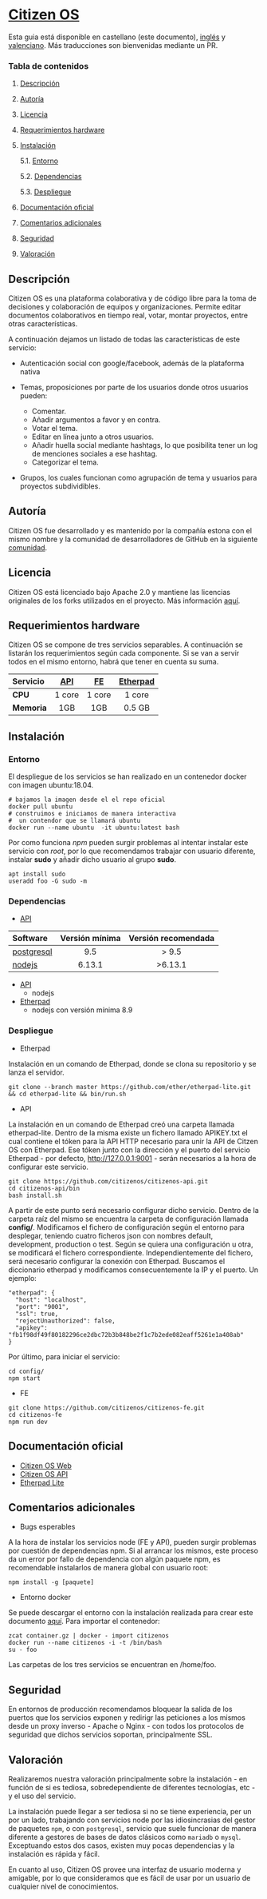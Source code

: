 # [Citizen OS](https://citizenos.com)

Esta guia está disponible en castellano (este documento), [inglés](README_en.md) y [valenciano](README_cat.md). Más traducciones son bienvenidas mediante un PR.

### Tabla de contenidos
1. [ Descripción ](#desc)
2. [ Autoría ](#authorship)
3. [ Licencia ](#license)
4. [ Requerimientos hardware ](#reqs)
5. [ Instalación ](#install)

	5.1. [ Entorno ](#env) 
	
	5.2. [ Dependencias ](#deps)
	
	5.3. [ Despliegue ](#deploy)


	
6. [ Documentación oficial ](#docs)
7. [ Comentarios adicionales ](#comms)
8. [ Seguridad ](#sec)
9. [ Valoración ](#val)

<a name="desc"></a>
## Descripción

Citizen OS es una plataforma colaborativa y de código libre para la toma de decisiones y colaboración de equipos y organizaciones. Permite editar documentos colaborativos en tiempo real, votar, montar proyectos, entre otras características. 

A continuación dejamos un listado de todas las características de este servicio:
 * Autenticación social con google/facebook, además de la plataforma nativa
 * Temas, proposiciones por parte de los usuarios donde otros usuarios pueden:
 
 	* Comentar.
 	* Añadir argumentos a favor y en contra.
 	* Votar el tema.
 	* Editar en línea junto a otros usuarios.
 	* Añadir huella social mediante hashtags, lo que posibilita tener un log de menciones sociales a ese hashtag.
 	* Categorizar el tema.
 	
* Grupos, los cuales funcionan como agrupación de tema y usuarios para proyectos subdividibles.
	

<a name="authorship"></a>
## Autoría

Citizen OS fue desarrollado y es mantenido por la compañía estona con el mismo nombre y la comunidad de desarrolladores de GitHub en la siguiente [comunidad](https://github.com/citizenos).

<a name="license"></a>
## Licencia

Citizen OS está licenciado bajo Apache 2.0   y mantiene las licencias originales de los forks utilizados en el proyecto. Más información [aquí](https://www.apache.org/licenses/LICENSE-2.0).

<a name="reqs"></a>
## Requerimientos hardware

Citizen OS se compone de tres servicios separables. A continuación se listarán los requerimientos según cada componente. Si se van a servir todos en el mismo entorno, habrá que tener en cuenta su suma.

| Servicio    | [API](https://github.com/citizenos/citizenos-api)    | [FE](https://github.com/citizenos/citizenos-fe)     |  [Etherpad](https://github.com/ether/etherpad-lite/) |
| :---------- |:-----: | :----: | :-------: |
| **CPU**     | 1 core | 1 core | 1 core    |
| **Memoria** | 1GB    | 1GB    | 0.5 GB	   |

<a name="install"></a>
## Instalación

<a name="env"></a>
### Entorno
El despliegue de los servicios se han realizado en un contenedor docker con imagen ubuntu:18.04.

```
# bajamos la imagen desde el el repo oficial 
docker pull ubuntu 
# construimos e iniciamos de manera interactiva
#  un contendor que se llamará ubuntu
docker run --name ubuntu  -it ubuntu:latest bash 
``` 
Por como funciona *npm* pueden surgir problemas al intentar instalar este servicio con *root*, por lo que recomendamos trabajar con usuario diferente, instalar **sudo** y añadir dicho usuario al grupo **sudo**. 

```
apt install sudo
useradd foo -G sudo -m
```
<a name="deps"></a>
### Dependencias

- [API](https://github.com/citizenos/citizenos-api)

| Software   | Versión mínima | Versión recomendada|
| :-----     | :------------: |:-----------------: |
| [postgresql](https://www.postgresql.org/) | 9.5            | > 9.5              | 
| [nodejs](https://nodejs.org/es/)     | 6.13.1         | >6.13.1            |

- [API](https://github.com/citizenos/citizenos-api)
	- nodejs
- [Etherpad](https://github.com/ether/etherpad-lite/)
	- nodejs con versión mínima 8.9	

<a name="deploy"></a>
### Despliegue
- Etherpad

Instalación en un comando de Etherpad, donde se clona su repositorio y se lanza el servidor. 
```
git clone --branch master https://github.com/ether/etherpad-lite.git && cd etherpad-lite && bin/run.sh
```

- API

La instalación en un comando de Etherpad creó una carpeta llamada etherpad-lite. Dentro de la misma existe un fichero llamado APIKEY.txt el cual contiene el tóken para la API HTTP necesario para unir la API de Citzen OS con Etherpad. Ese tóken junto con la dirección y el puerto del servicio Etherpad - por defecto, http://127.0.0.1:9001 - serán necesarios a la hora de configurar este servicio.

```
git clone https://github.com/citizenos/citizenos-api.git 
cd citizenos-api/bin
bash install.sh 
```

A partir de este punto será necesario configurar dicho servicio. Dentro de la carpeta raíz del mismo se encuentra la carpeta de configuración llamada **config/**. Modificamos el fichero de configuración según el entorno para desplegar, teniendo cuatro ficheros json con nombres default, development, production o test. Según se quiera una configuración u otra, se modificará el fichero correspondiente. Independientemente del fichero, será necesario configurar la conexión con Etherpad. Buscamos el diccionario etherpad y modificamos consecuentemente la IP y el puerto. Un ejemplo:
```
"etherpad": {
  "host": "localhost", 
  "port": "9001", 
  "ssl": true,
  "rejectUnauthorized": false,
  "apikey": "fb1f98df49f80182296ce2dbc72b3b848be2f1c7b2ede082eaff5261e1a408ab"
}
```
Por último, para iniciar el servicio:
```
cd config/
npm start
```
- FE

```
git clone https://github.com/citizenos/citizenos-fe.git 
cd citizenos-fe
npm run dev
```
<a name="docs"></a>
## Documentación oficial
* [Citizen OS Web](https://github.com/citizenos/citizenos-web)
* [Citizen OS API](https://github.com/citizenos/citizenos-api)
* [Etherpad Lite](https://github.com/ether/etherpad-lite)

<a name="comms"></a>
## Comentarios adicionales

- Bugs esperables

A la hora de instalar los servicios node (FE y API), pueden surgir problemas por cuestión de dependencias npm. Si al arrancar los mismos, este proceso da un error por fallo de dependencia con algún paquete npm, es recomendable instalarlos de manera global con usuario root:
```
npm install -g [paquete]
```

- Entorno docker 

Se puede descargar el entorno con la instalación realizada para crear este documento [aquí](/container.tar-). 
Para importar el contenedor:
```
zcat container.gz | docker - import citizenos
docker run --name citizenos -i -t /bin/bash
su - foo
```
Las carpetas de los tres servicios se encuentran en /home/foo.

<a name="sec"></a>
## Seguridad
En entornos de producción recomendamos bloquear la salida de los puertos que los servicios exponen y redirigr las peticiones a los mismos desde un proxy inverso - Apache o Nginx - con todos los protocolos de seguridad que dichos servicios soportan, principalmente SSL.
<a name="val"></a>
## Valoración
Realizaremos nuestra valoración principalmente sobre la instalación - en función de si es tediosa, sobredependiente de diferentes tecnologías, etc - y el uso del servicio.

La instalación puede llegar a ser tediosa si no se tiene experiencia, per un por un lado, trabajando con servicios node por las idiosincrasias del gestor de paquetes ```npm```, o con ```postgresql```, servicio que suele funcionar de manera diferente a gestores de bases de datos clásicos como ```mariadb``` o ```mysql```. Exceptuando estos dos casos, existen muy pocas dependencias y la instalación es rápida y fácil.

En cuanto al uso, Citizen OS provee una interfaz de usuario moderna y amigable, por lo que consideramos que es fácil de usar por un usuario de cualquier nivel de conocimientos.
